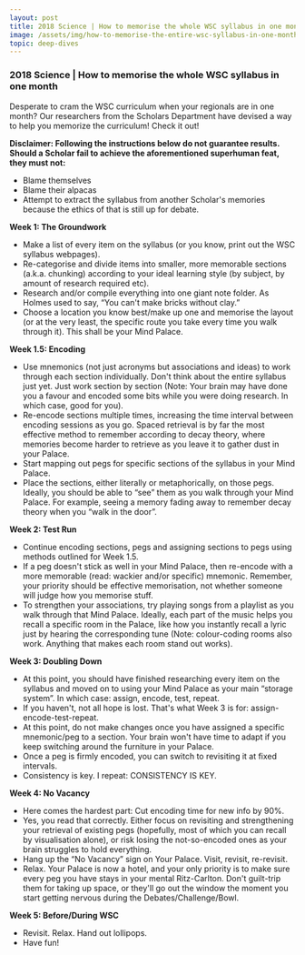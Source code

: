 ```yaml
---
layout: post
title: 2018 Science | How to memorise the whole WSC syllabus in one month
image: /assets/img/how-to-memorise-the-entire-wsc-syllabus-in-one-month_orig.png
topic: deep-dives
---
```


### 2018 Science | How to memorise the whole WSC syllabus in one month

Desperate to cram the WSC curriculum when your regionals are in one month? Our
researchers from the Scholars Department have devised a way to help you memorize
the curriculum! Check it out!

**Disclaimer: Following the instructions below do not guarantee results. Should
a Scholar fail to achieve the aforementioned superhuman feat, they must not:**

- Blame themselves
- Blame their alpacas
- Attempt to extract the syllabus from another Scholar's memories because the
  ethics of that is still up for debate.

**Week 1: The Groundwork**

- Make a list of every item on the syllabus (or you know, print out the WSC
  syllabus webpages).
- Re-categorise and divide items into smaller, more memorable sections (a.k.a.
  chunking) according to your ideal learning style (by subject, by amount of
  research required etc).
- Research and/or compile everything into one giant note folder. As Holmes used
  to say, “You can't make bricks without clay.”
- Choose a location you know best/make up one and memorise the layout (or at the
  very least, the specific route you take every time you walk through it). This
  shall be your Mind Palace.

**Week 1.5: Encoding**

- Use mnemonics (not just acronyms but associations and ideas) to work through
  each section individually. Don't think about the entire syllabus just yet.
  Just work section by section (Note: Your brain may have done you a favour and
  encoded some bits while you were doing research. In which case, good for you).
- Re-encode sections multiple times, increasing the time interval between
  encoding sessions as you go. Spaced retrieval is by far the most effective
  method to remember according to decay theory, where memories become harder to
  retrieve as you leave it to gather dust in your Palace.
- Start mapping out pegs for specific sections of the syllabus in your Mind
  Palace.
- Place the sections, either literally or metaphorically, on those pegs.
  Ideally, you should be able to “see” them as you walk through your Mind
  Palace. For example, seeing a memory fading away to remember decay theory when
  you “walk in the door”.

**Week 2: Test Run**

- Continue encoding sections, pegs and assigning sections to pegs using methods
  outlined for Week 1.5.
- If a peg doesn't stick as well in your Mind Palace, then re-encode with a more
  memorable (read: wackier and/or specific) mnemonic. Remember, your priority
  should be effective memorisation, not whether someone will judge how you
  memorise stuff.
- To strengthen your associations, try playing songs from a playlist as you walk
  through that Mind Palace. Ideally, each part of the music helps you recall a
  specific room in the Palace, like how you instantly recall a lyric just by
  hearing the corresponding tune (Note: colour-coding rooms also work. Anything
  that makes each room stand out works).

**Week 3: Doubling Down**

- At this point, you should have finished researching every item on the syllabus
  and moved on to using your Mind Palace as your main “storage system”. In which
  case: assign, encode, test, repeat.
- If you haven't, not all hope is lost. That's what Week 3 is for:
  assign-encode-test-repeat.
- At this point, do not make changes once you have assigned a specific
  mnemonic/peg to a section. Your brain won't have time to adapt if you keep
  switching around the furniture in your Palace.
- Once a peg is firmly encoded, you can switch to revisiting it at fixed
  intervals.
- Consistency is key. I repeat: CONSISTENCY IS KEY.

**Week 4: No Vacancy**

- Here comes the hardest part: Cut encoding time for new info by 90%.
- Yes, you read that correctly. Either focus on revisiting and strengthening
  your retrieval of existing pegs (hopefully, most of which you can recall by
  visualisation alone), or risk losing the not-so-encoded ones as your brain
  struggles to hold everything.
- Hang up the “No Vacancy” sign on Your Palace. Visit, revisit, re-revisit.
- Relax. Your Palace is now a hotel, and your only priority is to make sure
  every peg you have stays in your mental Ritz-Carlton. Don't guilt-trip them
  for taking up space, or they'll go out the window the moment you start getting
  nervous during the Debates/Challenge/Bowl.

**Week 5: Before/During WSC**

- Revisit. Relax. Hand out lollipops.
- Have fun!

<br>
